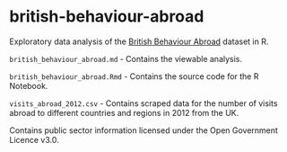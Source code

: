 # british-behaviour-abroad

Exploratory data analysis of the [British Behaviour Abroad](https://www.data.gov.uk/dataset/35f0785d-e85b-49ef-869c-2eca49755aa5/british-behaviour-abroad) dataset in R.

```british_behaviour_abroad.md``` - Contains the viewable analysis.

```british_behaviour_abroad.Rmd``` - Contains the source code for the R Notebook.

```visits_abroad_2012.csv``` - Contains scraped data for the number of visits abroad to different countries and regions in 2012 from the UK.

Contains public sector information licensed under the Open Government Licence v3.0.
